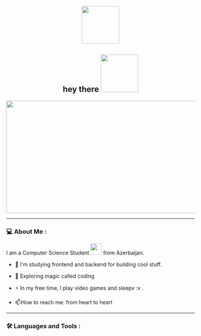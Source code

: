 
<div id="header" align="center">
  <img src="https://i.pinimg.com/originals/ff/d9/b4/ffd9b46366e14141790a80d4922485bf.gif" width="100"/>
</div>
<div id="badges" align="center">
</div>

<h2 align="center">
  hey there
  <img src="https://i.pinimg.com/originals/72/09/9e/72099e3c457732d395205929c29ef784.gif" width="100px"/>
</h2>

<div align="center">
  <img src="https://i.pinimg.com/originals/54/bd/a3/54bda352b17744efa1f6898040455423.gif" width="600" height="300"/>
</div>

---

### 💻 About Me :
I am a Computer Science Student <img src="https://media.giphy.com/media/WUlplcMpOCEmTGBtBW/giphy.gif" width="30"> from Azerbaijan.
- :telescope: I'm studying frontend and backend for building cool stuff.

- :seedling: Exploring magic called coding

- :zap: In my free time, I play video games and sleepv :v .

- :mailbox:How to reach me: from heart to heart

---

### :hammer_and_wrench: Languages and Tools :


